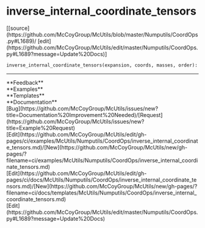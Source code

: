# <a id="McUtils.Numputils.CoordOps.inverse_internal_coordinate_tensors">inverse_internal_coordinate_tensors</a>
<div class="docs-source-link" markdown="1">
[[source](https://github.com/McCoyGroup/McUtils/blob/master/Numputils/CoordOps.py#L1689)/
[edit](https://github.com/McCoyGroup/McUtils/edit/master/Numputils/CoordOps.py#L1689?message=Update%20Docs)]
</div>

```python
inverse_internal_coordinate_tensors(expansion, coords, masses, order): 
```













---


<div markdown="1" class="text-secondary">
<div class="container">
  <div class="row">
   <div class="col" markdown="1">
**Feedback**   
</div>
   <div class="col" markdown="1">
**Examples**   
</div>
   <div class="col" markdown="1">
**Templates**   
</div>
   <div class="col" markdown="1">
**Documentation**   
</div>
   <div class="col" markdown="1">
   
</div>
   <div class="col" markdown="1">
   
</div>
   <div class="col" markdown="1">
   
</div>
</div>
  <div class="row">
   <div class="col" markdown="1">
[Bug](https://github.com/McCoyGroup/McUtils/issues/new?title=Documentation%20Improvement%20Needed)/[Request](https://github.com/McCoyGroup/McUtils/issues/new?title=Example%20Request)   
</div>
   <div class="col" markdown="1">
[Edit](https://github.com/McCoyGroup/McUtils/edit/gh-pages/ci/examples/McUtils/Numputils/CoordOps/inverse_internal_coordinate_tensors.md)/[New](https://github.com/McCoyGroup/McUtils/new/gh-pages/?filename=ci/examples/McUtils/Numputils/CoordOps/inverse_internal_coordinate_tensors.md)   
</div>
   <div class="col" markdown="1">
[Edit](https://github.com/McCoyGroup/McUtils/edit/gh-pages/ci/docs/McUtils/Numputils/CoordOps/inverse_internal_coordinate_tensors.md)/[New](https://github.com/McCoyGroup/McUtils/new/gh-pages/?filename=ci/docs/templates/McUtils/Numputils/CoordOps/inverse_internal_coordinate_tensors.md)   
</div>
   <div class="col" markdown="1">
[Edit](https://github.com/McCoyGroup/McUtils/edit/master/Numputils/CoordOps.py#L1689?message=Update%20Docs)   
</div>
   <div class="col" markdown="1">
   
</div>
   <div class="col" markdown="1">
   
</div>
   <div class="col" markdown="1">
   
</div>
</div>
</div>
</div>